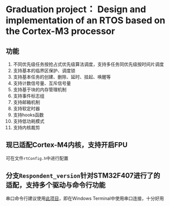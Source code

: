 # Graduation project： Design and implementation of an RTOS based on the Cortex-M3 processor
## 功能
1. 不同优先级任务按抢占式优先级算法调度，支持多任务同优先级按时间片调度
2. 支持基本的临界区保护、调度锁
3. 支持基本任务的创建、删除、延时、挂起、唤醒等
4. 支持计数信号量、互斥信号量
5. 支持基于块的内存管理机制
6. 支持事件标志组
7. 支持邮箱机制
8. 支持软定时器
9. 支持hooks函数
10. 支持低功耗模式
11. 支持内核裁剪
## 现已适配Cortex-M4内核，支持开启FPU
可在文件`rtConfig.h`中进行配置
## 分支`Respondent_version`针对STM32F407进行了的适配，支持多个驱动与命令行功能
串口命令行建议使用[此项目](https://zhuanlan.zhihu.com/p/381099251)，即在Windows Terminal中使用串口连接，十分好用
